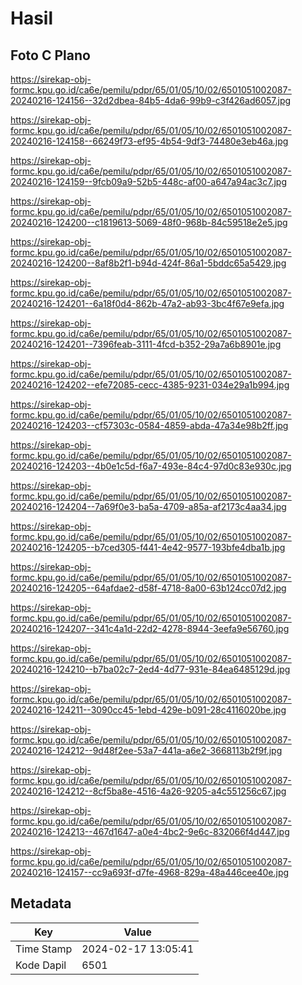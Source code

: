 # Hasil

## Foto C Plano

https://sirekap-obj-formc.kpu.go.id/ca6e/pemilu/pdpr/65/01/05/10/02/6501051002087-20240216-124156--32d2dbea-84b5-4da6-99b9-c3f426ad6057.jpg

https://sirekap-obj-formc.kpu.go.id/ca6e/pemilu/pdpr/65/01/05/10/02/6501051002087-20240216-124158--66249f73-ef95-4b54-9df3-74480e3eb46a.jpg

https://sirekap-obj-formc.kpu.go.id/ca6e/pemilu/pdpr/65/01/05/10/02/6501051002087-20240216-124159--9fcb09a9-52b5-448c-af00-a647a94ac3c7.jpg

https://sirekap-obj-formc.kpu.go.id/ca6e/pemilu/pdpr/65/01/05/10/02/6501051002087-20240216-124200--c1819613-5069-48f0-968b-84c59518e2e5.jpg

https://sirekap-obj-formc.kpu.go.id/ca6e/pemilu/pdpr/65/01/05/10/02/6501051002087-20240216-124200--8af8b2f1-b94d-424f-86a1-5bddc65a5429.jpg

https://sirekap-obj-formc.kpu.go.id/ca6e/pemilu/pdpr/65/01/05/10/02/6501051002087-20240216-124201--6a18f0d4-862b-47a2-ab93-3bc4f67e9efa.jpg

https://sirekap-obj-formc.kpu.go.id/ca6e/pemilu/pdpr/65/01/05/10/02/6501051002087-20240216-124201--7396feab-3111-4fcd-b352-29a7a6b8901e.jpg

https://sirekap-obj-formc.kpu.go.id/ca6e/pemilu/pdpr/65/01/05/10/02/6501051002087-20240216-124202--efe72085-cecc-4385-9231-034e29a1b994.jpg

https://sirekap-obj-formc.kpu.go.id/ca6e/pemilu/pdpr/65/01/05/10/02/6501051002087-20240216-124203--cf57303c-0584-4859-abda-47a34e98b2ff.jpg

https://sirekap-obj-formc.kpu.go.id/ca6e/pemilu/pdpr/65/01/05/10/02/6501051002087-20240216-124203--4b0e1c5d-f6a7-493e-84c4-97d0c83e930c.jpg

https://sirekap-obj-formc.kpu.go.id/ca6e/pemilu/pdpr/65/01/05/10/02/6501051002087-20240216-124204--7a69f0e3-ba5a-4709-a85a-af2173c4aa34.jpg

https://sirekap-obj-formc.kpu.go.id/ca6e/pemilu/pdpr/65/01/05/10/02/6501051002087-20240216-124205--b7ced305-f441-4e42-9577-193bfe4dba1b.jpg

https://sirekap-obj-formc.kpu.go.id/ca6e/pemilu/pdpr/65/01/05/10/02/6501051002087-20240216-124205--64afdae2-d58f-4718-8a00-63b124cc07d2.jpg

https://sirekap-obj-formc.kpu.go.id/ca6e/pemilu/pdpr/65/01/05/10/02/6501051002087-20240216-124207--341c4a1d-22d2-4278-8944-3eefa9e56760.jpg

https://sirekap-obj-formc.kpu.go.id/ca6e/pemilu/pdpr/65/01/05/10/02/6501051002087-20240216-124210--b7ba02c7-2ed4-4d77-931e-84ea6485129d.jpg

https://sirekap-obj-formc.kpu.go.id/ca6e/pemilu/pdpr/65/01/05/10/02/6501051002087-20240216-124211--3090cc45-1ebd-429e-b091-28c4116020be.jpg

https://sirekap-obj-formc.kpu.go.id/ca6e/pemilu/pdpr/65/01/05/10/02/6501051002087-20240216-124212--9d48f2ee-53a7-441a-a6e2-3668113b2f9f.jpg

https://sirekap-obj-formc.kpu.go.id/ca6e/pemilu/pdpr/65/01/05/10/02/6501051002087-20240216-124212--8cf5ba8e-4516-4a26-9205-a4c551256c67.jpg

https://sirekap-obj-formc.kpu.go.id/ca6e/pemilu/pdpr/65/01/05/10/02/6501051002087-20240216-124213--467d1647-a0e4-4bc2-9e6c-832066f4d447.jpg

https://sirekap-obj-formc.kpu.go.id/ca6e/pemilu/pdpr/65/01/05/10/02/6501051002087-20240216-124157--cc9a693f-d7fe-4968-829a-48a446cee40e.jpg


## Metadata

| Key        | Value               |
| ---------- | ------------------- |
| Time Stamp | 2024-02-17 13:05:41 |
| Kode Dapil | 6501                |



